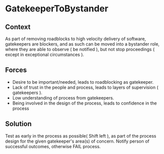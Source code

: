 # GatekeeperToBystander

## Context
As part of removing roadblocks to high velocity delivery of software, gatekeepers are blockers, and as such can be moved into a bystander role, where they are able to observe ( be notified ), but not stop proceedings ( except in exceptional circumstances ). 

## Forces
+ Desire to be important/needed, leads to roadblocking as gatekeeper.
+ Lack of trust in the people and process, leads to layers of supervision ( gatekeepers ).
+ Low understanding of process from gatekeepers.
+ Being involved in the design of the process, leads to confidence in the process

## Solution
Test as early in the process as possible( Shift left ), as part of the process design for the given gatekeeper's area(s) of concern. Notify person of successful outcomes, otherwise FAIL process. 
